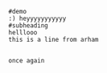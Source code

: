     #demo 
    :) heyyyyyyyyyyy
    #subheading 
    helllooo
    this is a line from arham


    once again
